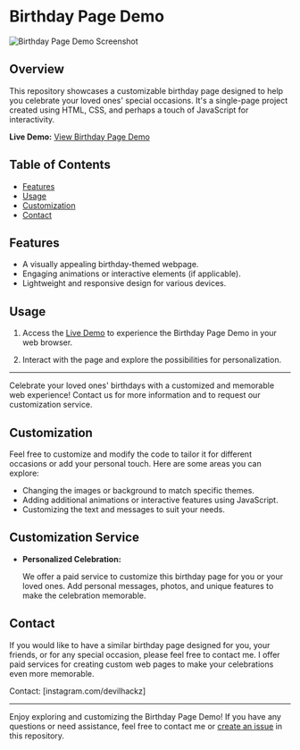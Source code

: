 # Birthday Page Demo

![Birthday Page Demo Screenshot](https://devilhackzz.github.io/screenshots/screenshot.png) <!-- Add a screenshot of your Birthday Page Demo here -->

## Overview

This repository showcases a customizable birthday page designed to help you celebrate your loved ones' special occasions. It's a single-page project created using HTML, CSS, and perhaps a touch of JavaScript for interactivity.

**Live Demo:** [View Birthday Page Demo](https://devilhackzz.github.io/demo_birthday_page/)

## Table of Contents

- [Features](#features)
- [Usage](#usage)
- [Customization](#customization)
- [Contact](#contact)

## Features

- A visually appealing birthday-themed webpage.
- Engaging animations or interactive elements (if applicable).
- Lightweight and responsive design for various devices.

## Usage

1. Access the [Live Demo](https://devilhackzz.github.io/demo_birthday_page/) to experience the Birthday Page Demo in your web browser.

2. Interact with the page and explore the possibilities for personalization.

---

Celebrate your loved ones' birthdays with a customized and memorable web experience! Contact us for more information and to request our customization service.

## Customization

Feel free to customize and modify the code to tailor it for different occasions or add your personal touch. Here are some areas you can explore:

- Changing the images or background to match specific themes.
- Adding additional animations or interactive features using JavaScript.
- Customizing the text and messages to suit your needs.

## Customization Service

- **Personalized Celebration:**

   We offer a paid service to customize this birthday page for you or your loved ones. Add personal messages, photos, and unique features to make the celebration memorable.


## Contact

If you would like to have a similar birthday page designed for you, your friends, or for any special occasion, please feel free to contact me. I offer paid services for creating custom web pages to make your celebrations even more memorable.

Contact: [instagram.com/devilhackz]

---

Enjoy exploring and customizing the Birthday Page Demo! If you have any questions or need assistance, feel free to contact me or [create an issue](https://github.com/devilhackzz/demo_birthday_page/issues) in this repository.
